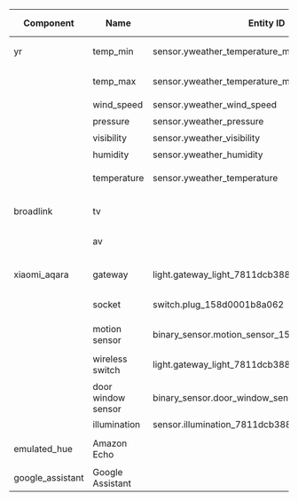 | Component        | Name               | Entity ID                                       | Friendly Name | HomeBridge Name | Hue Name |
| ---------------- |--------------------| ------------------------------------------------|---------------|-----------------|------------|
| yr               | temp_min           | sensor.yweather_temperature_min                 | 最低温度       | 最低温度         |            |
|                  | temp_max           | sensor.yweather_temperature_max                 | 最高温度       | 最高温度         |            |
|                  | wind_speed         | sensor.yweather_wind_speed                      | 风速           | 风速            |            |
|                  | pressure           | sensor.yweather_pressure                        | 气压           | 气压            |            |
|                  | visibility         | sensor.yweather_visibility                      | 能见度         | 能见度          |             |
|                  | humidity           | sensor.yweather_humidity                        | 湿度           | 湿度            |            |
|                  | temperature        | sensor.yweather_temperature                     | 当前温度       | 当前温度         |            |
|                  |                    |                                                 |                |                 |           |
| broadlink        | tv                 |                                                 | 客厅电视(TV)    |                 |           |
|                  | av                 |                                                 | 客厅电视(TV)    |                 |           |
|                  |                    |                                                 |                |                 |           |
| xiaomi_aqara     | gateway            | light.gateway_light_7811dcb38873                | 小米网关灯      | 小米网关灯       | light 1   |
|                  | socket             | switch.plug_158d0001b8a062                      | 小米插座        | 小米插座         | socket 1  |
|                  | motion sensor      | binary_sensor.motion_sensor_158d0001c1d36a      | 人体传感器      | 人体传感器       |           |
|                  | wireless switch    | light.gateway_light_7811dcb38873                | 无线开关        | 无线开关         | switch 1  |
|                  | door window sensor | binary_sensor.door_window_sensor_158d0001bf930f | 门窗传感器      | 门窗传感器       |           |
|                  | illumination       | sensor.illumination_7811dcb38873                | 照明            | 照明            |           | 
|                  |                    |                                                 |                 |                 |          |
| emulated_hue     | Amazon Echo        |                                                 |                 |                 |          |
|                  |                    |                                                 |                 |                 |          |
| google_assistant | Google Assistant   |                                                 |                 |                 |          |
